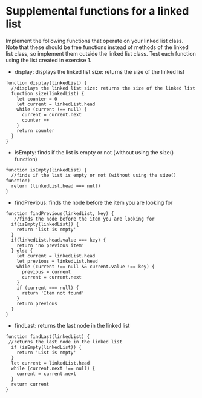 # Supplemental functions for a linked list

Implement the following functions that operate on your linked list class. Note that these should be free functions instead of methods of the linked list class, so implement them outside the linked list class. Test each function using the list created in exercise 1.

- display: displays the linked list size: returns the size of the linked list
```
function display(linkedList) {
  //displays the linked list size: returns the size of the linked list
  function size(linkedList) {
    let counter = 0
    let current = linkedList.head
    while (current !== null) {
      current = current.next
      counter ++
    }
    return counter
  }
}
```

- isEmpty: finds if the list is empty or not (without using the size() function) 
```
function isEmpty(linkedList) {
  //finds if the list is empty or not (without using the size() function)
  return (linkedList.head === null)
}
```

- findPrevious: finds the node before the item you are looking for 
```
function findPrevious(linkedList, key) {
   //finds the node before the item you are looking for
  if(isEmpty(linkedList)) {
    return 'list is empty'
  }
  if(linkedList.head.value === key) {
    return 'no previous item'
  } else {
    let current = linkedList.head
    let previous = linkedList.head
    while (current !== null && current.value !== key) {
      previous = current
      current = current.next
    }
    if (current === null) {
      return 'Item not found'
    }
    return previous
  }
}
```

- findLast: returns the last node in the linked list
```
function findLast(linkedList) {
 //returns the last node in the linked list
  if (isEmpty(linkedList)) {
    return 'List is empty'
  }
  let current = linkedList.head
  while (current.next !== null) {
    current = current.next
  }
  return current
}
```
